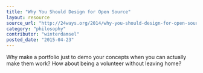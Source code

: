 ```yaml
---
title: "Why You Should Design for Open Source"
layout: resource
source_url: "http://24ways.org/2014/why-you-should-design-for-open-source/"
category: "philosophy"
contributor: "winterdamsel"
posted_date: "2015-04-23"
---
```

Why make a portfolio just to demo your concepts when you can actually make them work? How about being a volunteer without leaving home?